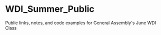 WDI_Summer_Public
=================

Public links, notes, and code examples for General Assembly's June WDI Class

